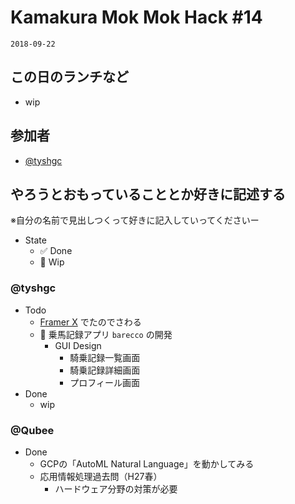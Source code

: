 # Kamakura Mok Mok Hack #14

`2018-09-22`

## この日のランチなど
- wip

## 参加者

- [@tyshgc](http://twitter.com/tyshgc)


## やろうとおもっていることとか好きに記述する
※自分の名前で見出しつくって好きに記入していってくださいー

- State
  - ✅ Done
  - 🚧 Wip

### @tyshgc

- Todo
  - [Framer X](https://framer.com/) でたのでさわる
  - 🚧 乗馬記録アプリ `barecco` の開発
    - GUI Design
      - 騎乗記録一覧画面
      - 騎乗記録詳細画面
      - プロフィール画面
- Done
  - wip

### @Qubee

- Done
  - GCPの「AutoML Natural Language」を動かしてみる
  - 応用情報処理過去問（H27春）
    - ハードウェア分野の対策が必要
